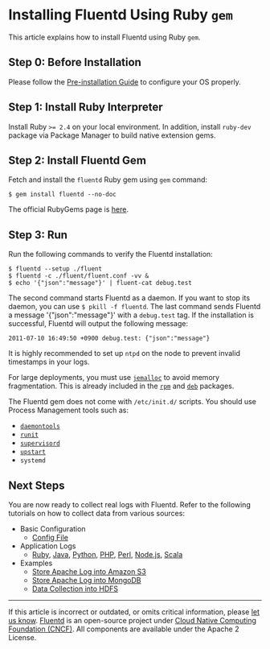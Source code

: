 # Installing Fluentd Using Ruby `gem`

This article explains how to install Fluentd using Ruby `gem`.


## Step 0: Before Installation

Please follow the [Pre-installation Guide](/install/before-install.md) to
configure your OS properly.


## Step 1: Install Ruby Interpreter

Install Ruby `>= 2.4` on your local environment. In addition, install `ruby-dev`
package via Package Manager to build native extension gems.


## Step 2: Install Fluentd Gem

Fetch and install the `fluentd` Ruby gem using `gem` command:

```
$ gem install fluentd --no-doc
```

The official RubyGems page is [here](https://rubygems.org/gems/fluentd).


## Step 3: Run

Run the following commands to verify the Fluentd installation:

```
$ fluentd --setup ./fluent
$ fluentd -c ./fluent/fluent.conf -vv &
$ echo '{"json":"message"}' | fluent-cat debug.test
```

The second command starts Fluentd as a daemon. If you want to stop its daemon,
you can use `$ pkill -f fluentd`. The last command sends Fluentd a message
'{"json":"message"}' with a `debug.test` tag. If the installation is successful,
Fluentd will output the following message:

```
2011-07-10 16:49:50 +0900 debug.test: {"json":"message"}
```

It is highly recommended to set up `ntpd` on the node to prevent invalid
timestamps in your logs.

For large deployments, you must use
[`jemalloc`](http://www.canonware.com/jemalloc/) to avoid memory
fragmentation. This is already included in the
[`rpm`](/install/install-by-rpm.md) and [`deb`](/install/install-by-deb.md)
packages.

The Fluentd gem does not come with `/etc/init.d/` scripts. You should use
Process Management tools such as:

-   [`daemontools`](http://cr.yp.to/daemontools.html)
-   [`runit`](http://smarden.org/runit/)
-   [`supervisord`](http://supervisord.org/)
-   [`upstart`](http://upstart.ubuntu.com/)
-   `systemd`


## Next Steps

You are now ready to collect real logs with Fluentd. Refer to the following
tutorials on how to collect data from various sources:

-   Basic Configuration
    -   [Config File](/configuration/config-file.md)
-   Application Logs
    -   [Ruby](/language/ruby.md), [Java](/language/java.md), [Python](/language/python.md), [PHP](/language/php.md),
        [Perl](/language/perl.md), [Node.js](/language/nodejs.md), [Scala](/language/scala.md)
-   Examples
    -   [Store Apache Log into Amazon S3](/guides/apache-to-s3.md)
    -   [Store Apache Log into MongoDB](/guides/apache-to-mongodb.md)
    -   [Data Collection into HDFS](/guides/http-to-hdfs.md)


------------------------------------------------------------------------

If this article is incorrect or outdated, or omits critical information, please
[let us know](https://github.com/fluent/fluentd-docs-gitbook/issues?state=open).
[Fluentd](http://www.fluentd.org/) is an open-source project under [Cloud Native
Computing Foundation (CNCF)](https://cncf.io/). All components are available
under the Apache 2 License.
